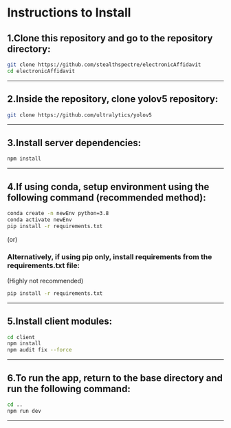 # Instructions to Install

## 1.Clone this repository and go to the repository directory:

```bash
git clone https://github.com/stealthspectre/electronicAffidavit
cd electronicAffidavit
```

---

## 2.Inside the repository, clone yolov5 repository:

```bash
git clone https://github.com/ultralytics/yolov5
```

---

## 3.Install server dependencies:

```bash
npm install
```

---

## 4.If using conda, setup environment using the following command (recommended method):

```bash
conda create -n newEnv python=3.8
conda activate newEnv
pip install -r requirements.txt
```

(or)

### Alternatively, if using pip only, install requirements from the requirements.txt file:
(Highly not recommended)
```bash
pip install -r requirements.txt
```

---

## 5.Install client modules:

```bash
cd client
npm install
npm audit fix --force
```

---

## 6.To run the app, return to the base directory and run the following command:

```bash
cd ..
npm run dev
```

---
